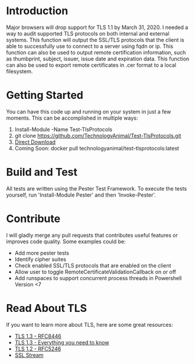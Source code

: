 # Introduction 
Major browsers will drop support for TLS 1.1 by March 31, 2020. I needed a way to audit supported TLS protocols on both internal and external systems.
This function will output the SSL/TLS protocols that the client is able to successfully use to connect to a server using fqdn or ip.
This function can also be used to output remote certification information, such as thumbprint, subject, issuer, issue date and expiration data.
This function can also be used to export remote certificates in .cer format to a local filesystem.

# Getting Started
You can have this code up and running on your system in just a few moments. This can be accomplished in multiple ways:
1.	Install-Module -Name Test-TlsProtocols
2.	git clone https://github.com/TechnologyAnimal/Test-TlsProtocols.git
3.	[Direct Download](https://github.com/TechnologyAnimal/Test-TlsProtocols/archive/master.zip)
4.  Coming Soon: docker pull technologyanimal/test-tlsprotocols:latest

# Build and Test
All tests are written using the Pester Test Framework. To execute the tests yourself, run 'Install-Module Pester' and then 'Invoke-Pester'.

# Contribute
I will gladly merge any pull requests that contributes useful features or improves code quality. Some examples could be:
- Add more pester tests
- Identify cipher suites
- Check enabled SSL/TLS protocols that are enabled on the client
- Allow user to toggle RemoteCertificateValidationCallback on or off
- Add runspaces to support concurrent process threads in Powershell Version <7

# Read About TLS
If you want to learn more about TLS, here are some great resources:
- [TLS 1.3 - RFC8446](https://tools.ietf.org/html/rfc8446)
- [TLS 1.3 - Everything you need to know](https://www.thesslstore.com/blog/tls-1-3-everything-possibly-needed-know)
- [TLS 1.2 - RFC5246](https://tools.ietf.org/html/rfc5246)
- [SSL Stream](https://docs.microsoft.com/en-us/dotnet/api/system.net.security.sslstream?view=netcore-3.1#remarks)
